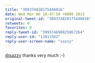 ```yaml
---
title: "309374820175446016"
date: Wed Mar 06 18:47:59 +0000 2013
original-tweet-id: "309374820175446016"
retweets: 0
favorites: 0
reply-tweet-id: "309374698825867264"
reply-user-id: "13811562"
reply-user-screen-name: "sazzy"
---
```

<a href="https://twitter.com/sazzy">@sazzy</a> thanks very much :-)
